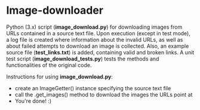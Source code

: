 # Image-downloader
Python (3.x) script (**image_download.py**) for downloading images from URLs contained in a source text file. Upon execution (except in test mode), a log file is created where information about the invalid URLs, as well as about failed attempts to download an image is collected.
Also, an example source file (**test_links.txt**) is added, containing valid and broken links.
A unit test script (**image_download_tests.py**) tests the methods and functionalities of the original code.

Instructions for using **image_download.py**:
  - create an ImageGetter() instance specifying the source text file
  - call the .get_images() method to download the images the URLs point at
  - You're done! :)
